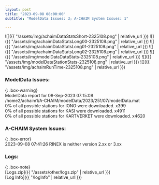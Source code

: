 ```yaml
---
layout: post
title: "2023-09-08 08:00:00"
subtitle: "ModelData Issues: 3; A-CHAIM System Issues: 1"

---
```


![]({{ "/assets/img/achaimDataStatsShort-2325108.png" | relative_url }})
![]({{ "/assets/img/achaimDataStatsLong00-2325108.png" | relative_url }})
![]({{ "/assets/img/achaimDataStatsLong01-2325108.png" | relative_url }})
![]({{ "/assets/img/achaimDataStatsLong02-2325108.png" | relative_url }})
![]({{ "/assets/img/modelDataDataStats-2325108.png" | relative_url }})
![]({{ "/assets/img/modelDataStationStats-2325108.png" | relative_url }})
![]({{ "/assets/img/achaimRunTime-2325108.png" | relative_url }})


### ModelData Issues:  
  
{: .box-warning}  
 ModelData report for 08-Sep-2023 07:15:08   
 /home2/achaim1/A-CHAIM/modelData/2023/251/07/modelData.mat   
 0% of all possible stations for IONO were downloaded. x399   
 0% of all possible stations for KASI were downloaded. x4911   
 0% of all possible stations for KARTVERKET were downloaded. x4620   
  
### A-CHAIM System Issues:  
  
{: .box-error}  
2023-09-08 07:41:26 RINEX is neither version 2.xx or 3.xx  

### Logs:  
  
{: .box-note}  
[Logs.zip]({{ "/assets/other/logs.zip" | relative_url }})  
[Log Info]({{ "/logInfo" | relative_url }})  

